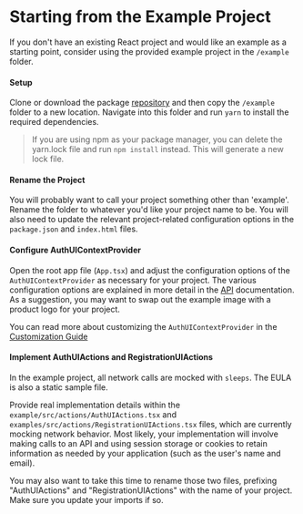 # Starting from the Example Project

If you don't have an existing React project and would like an example as a starting point, consider using the provided example project in the `/example` folder.


#### Setup

Clone or download the package [repository](https://github.com/pxblue/react-workflows) and then copy the `/example` folder to a new location. Navigate into this folder and run `yarn` to install the required dependencies.

> If you are using npm as your package manager, you can delete the yarn.lock file and run `npm install` instead. This will generate a new lock file.


#### Rename the Project

You will probably want to call your project something other than 'example'. Rename the folder to whatever you'd like your project name to be. You will also need to update the relevant project-related configuration options in the `package.json` and `index.html` files.


#### Configure AuthUIContextProvider

Open the root app file (`App.tsx`) and adjust the configuration options of the `AuthUIContextProvider` as necessary for your project. The various configuration options are explained in more detail in the [API](https://github.com/pxblue/react-workflows/tree/master/login-workflow/docs/API.md) documentation. As a suggestion, you may want to swap out the example image with a product logo for your project.

You can read more about customizing the `AuthUIContextProvider` in the [Customization Guide](https://github.com/pxblue/react-workflows/tree/master/login-workflow/docs/customization.md) 


#### Implement AuthUIActions and RegistrationUIActions

In the example project, all network calls are mocked with `sleeps`. The EULA is also a static sample file.

Provide real implementation details within the `example/src/actions/AuthUIActions.tsx` and `examples/src/actions/RegistrationUIActions.tsx` files, which are currently mocking network behavior. Most likely, your implementation will involve making calls to an API and using session storage or cookies to retain information as needed by your application (such as the user's name and email).

You may also want to take this time to rename those two files, prefixing "AuthUIActions" and "RegistrationUIActions" with the name of your project. Make sure you update your imports if so.